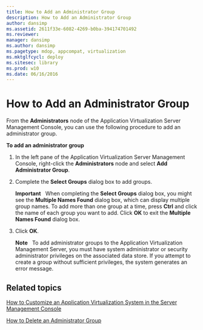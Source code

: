 ```yaml
---
title: How to Add an Administrator Group
description: How to Add an Administrator Group
author: dansimp
ms.assetid: 2611f33e-6082-4269-b0ba-394174701492
ms.reviewer: 
manager: dansimp
ms.author: dansimp
ms.pagetype: mdop, appcompat, virtualization
ms.mktglfcycl: deploy
ms.sitesec: library
ms.prod: w10
ms.date: 06/16/2016
---
```



# How to Add an Administrator Group


From the **Administrators** node of the Application Virtualization Server Management Console, you can use the following procedure to add an administrator group.

**To add an administrator group**

1.  In the left pane of the Application Virtualization Server Management Console, right-click the **Administrators** node and select **Add Administrator Group**.

2.  Complete the **Select Groups** dialog box to add groups.

    **Important**  
    When completing the **Select Groups** dialog box, you might see the **Multiple Names Found** dialog box, which can display multiple group names. To add more than one group at a time, press **Ctrl** and click the name of each group you want to add. Click **OK** to exit the **Multiple Names Found** dialog box.

     

3.  Click **OK**.

    **Note**  
    To add administrator groups to the Application Virtualization Management Server, you must have system administrator or security administrator privileges on the associated data store. If you attempt to create a group without sufficient privileges, the system generates an error message.

     

## Related topics


[How to Customize an Application Virtualization System in the Server Management Console](how-to-customize-an-application-virtualization-system-in-the-server-management-console.md)

[How to Delete an Administrator Group](how-to-delete-an-administrator-group.md)

 

 






